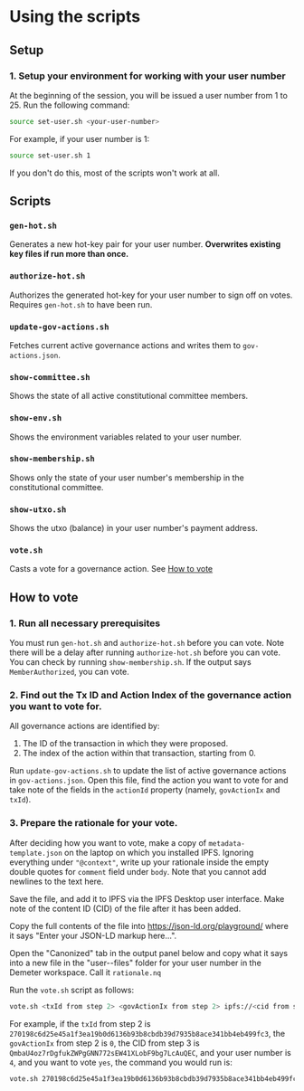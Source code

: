 # Using the scripts

## Setup

### 1. Setup your environment for working with your user number

At the beginning of the session, you will be issued a user number from 1 to 25. Run the following command:

```bash
source set-user.sh <your-user-number>
```

For example, if your user number is 1:

```bash
source set-user.sh 1
```

If you don't do this, most of the scripts won't work at all.

## Scripts

### `gen-hot.sh`

Generates a new hot-key pair for your user number. **Overwrites existing key files if run more than once.**

### `authorize-hot.sh`

Authorizes the generated hot-key for your user number to sign off on votes. Requires `gen-hot.sh` to have been run.

### `update-gov-actions.sh`

Fetches current active governance actions and writes them to `gov-actions.json`.

### `show-committee.sh`

Shows the state of all active constitutional committee members.

### `show-env.sh`

Shows the environment variables related to your user number.

### `show-membership.sh`

Shows only the state of your user number's membership in the constitutional committee.

### `show-utxo.sh`

Shows the utxo (balance) in your user number's payment address.

### `vote.sh`

Casts a vote for a governance action. See [How to vote](#how-to-vote)

## How to vote

### 1. Run all necessary prerequisites

You must run `gen-hot.sh` and `authorize-hot.sh` before you can vote. Note there will be a delay after running `authorize-hot.sh`
before you can vote. You can check by running `show-membership.sh`. If the output says `MemberAuthorized`, you can vote.

### 2. Find out the Tx ID and Action Index of the governance action you want to vote for.

All governance actions are identified by:

1. The ID of the transaction in which they were proposed.
2. The index of the action within that transaction, starting from 0.

Run `update-gov-actions.sh` to update the list of active governance actions in `gov-actions.json`.
Open this file, find the action you want to vote for and take note of the fields in the `actionId`
property (namely, `govActionIx` and `txId`).

### 3. Prepare the rationale for your vote.

After deciding how you want to vote, make a copy of `metadata-template.json` on the laptop on which you installed IPFS.
Ignoring everything under `"@context"`, write up your rationale inside the empty double quotes for `comment` field
under `body`. Note that you cannot add newlines to the text here.

Save the file, and add it to IPFS via the IPFS Desktop user interface. Make note of the content ID (CID) of the file after it has been added.

Copy the full contents of the file into https://json-ld.org/playground/ where it says "Enter your JSON-LD markup here...".

Open the "Canonized" tab in the output panel below and copy what it says into a new file in the "user-<your-user-number>-files" folder for
your user number in the Demeter workspace. Call it `rationale.nq`

Run the `vote.sh` script as follows:

```bash
vote.sh <txId from step 2> <govActionIx from step 2> ipfs://<cid from step 3> user-<your-user-number>-files/rationale.nq <yes, no, or abstain>
```

For example, if the `txId` from step 2 is `270198c6d25e45a1f3ea19b0d6136b93b8cbdb39d7935b8ace341bb4eb499fc3`, the `govActionIx` from
step 2 is `0`, the CID from step 3 is `QmbaU4oz7rDgfukZWPgGNN772sEW41XLobF9bg7LcAuQEC`, and your user number is `4`, and you want to vote
`yes`, the command you would run is:

```bash
vote.sh 270198c6d25e45a1f3ea19b0d6136b93b8cbdb39d7935b8ace341bb4eb499fc3 0 ipfs://QmbaU4oz7rDgfukZWPgGNN772sEW41XLobF9bg7LcAuQEC user-4-files/rationale.nq yes
```

